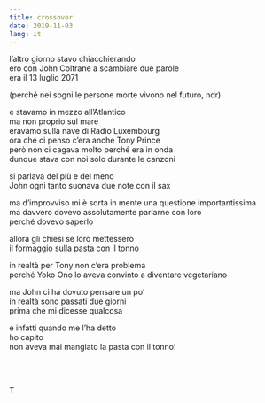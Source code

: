 ```yaml
---
title: crossover
date: 2019-11-03
lang: it
---
```

l’altro giorno stavo chiacchierando  
ero con John Coltrane a scambiare due parole  
era il 13 luglio 2071

(perché nei sogni le persone morte vivono nel futuro, ndr)

e stavamo in mezzo all’Atlantico  
ma non proprio sul mare  
eravamo sulla nave di Radio Luxembourg  
ora che ci penso c’era anche Tony Prince  
però non ci cagava molto perché era in onda  
dunque stava con noi solo durante le canzoni

si parlava del più e del meno  
John ogni tanto suonava due note con il sax

ma d’improvviso mi è sorta in mente una questione importantissima  
ma davvero dovevo assolutamente parlarne con loro  
perché dovevo saperlo

allora gli chiesi se loro mettessero  
il formaggio sulla pasta con il tonno

in realtà per Tony non c’era problema  
perché Yoko Ono lo aveva convinto a diventare vegetariano

ma John ci ha dovuto pensare un po’  
in realtà sono passati due giorni  
prima che mi dicesse qualcosa

e infatti quando me l’ha detto  
ho capito  
non aveva mai mangiato la pasta con il tonno!

<br>
<br>

T
